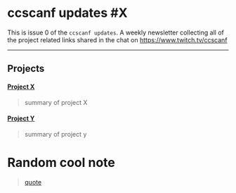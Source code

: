 # ccscanf updates #X

<Summarize the week>

This is issue 0 of the `ccscanf updates`. A weekly newsletter collecting all
of the project related links shared in the chat on https://www.twitch.tv/ccscanf

---

## Projects

#### [Project X](https://github.com/x/x)

>summary of project X

#### [Project Y](https://github.com/y/y)

>summary of project y

# Random cool note

> [quote](link)
